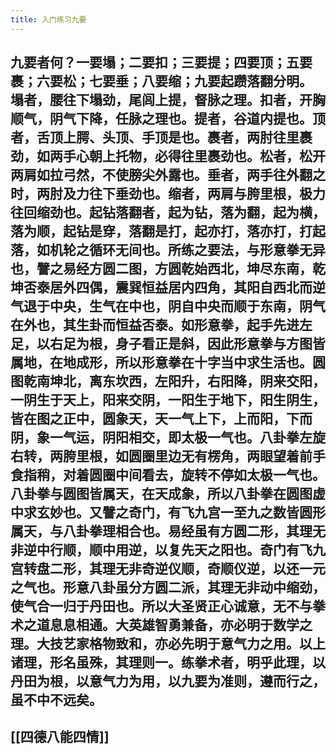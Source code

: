 ```yaml
---
title: 入门练习九要
---
```


## 九要者何？一要塌；二要扣；三要提；四要顶；五要裹；六要松；七要垂；八要缩；九要起躜落翻分明。 塌者，腰往下塌劲，尾闾上提，督脉之理。扣者，开胸顺气，阴气下降，任脉之理也。提者，谷道内提也。顶者，舌顶上腭、头顶、手顶是也。裹者，两肘往里裹劲，如两手心朝上托物，必得往里裹劲也。松者，松开两肩如拉弓然，不使膀尖外露也。垂者，两手往外翻之时，两肘及力往下垂劲也。缩者，两肩与胯里根，极力往回缩劲也。起钻落翻者，起为钻，落为翻，起为横，落为顺，起钻是穿，落翻是打，起亦打，落亦打，打起落，如机轮之循环无间也。所练之要法，与形意拳无异也，譬之易经方圆二图，方圆乾始西北，坤尽东南，乾坤否泰居外四偶，震巽恒益居内四角，其阳自西北而逆气退于中央，生气在中也，阴自中央而顺于东南，阴气在外也，其生卦而恒益否泰。如形意拳，起手先进左足，以右足为根，身子看正是斜，因此形意拳与方图皆属地，在地成形，所以形意拳在十字当中求生活也。圆图乾南坤北，离东坎西，左阳升，右阳降，阴来交阳，一阴生于天上，阳来交阴，一阳生于地下，阳生阴生，皆在图之正中，圆象天，天一气上下，上而阳，下而阴，象一气运，阴阳相交，即太极一气也。八卦拳左旋右转，两胯里根，如圆圈里边无有楞角，两眼望着前手食指稍，对着圆圈中间看去，旋转不停如太极一气也。八卦拳与圆图皆属天，在天成象，所以八卦拳在圆图虚中求玄妙也。又譬之奇门，有飞九宫一至九之数皆圆形属天，与八卦拳理相合也。易经虽有方圆二形，其理无非逆中行顺，顺中用逆，以复先天之阳也。奇门有飞九宫转盘二形，其理无非奇逆仪顺，奇顺仪逆，以还一元之气也。形意八卦虽分方圆二派，其理无非动中缩劲，使气合一归于丹田也。所以大圣贤正心诚意，无不与拳术之道息息相通。大英雄智勇兼备，亦必明于数学之理。大技艺家格物致和，亦必先明于意气力之用。以上诸理，形名虽殊，其理则一。练拳术者，明乎此理，以丹田为根，以意气力为用，以九要为准则，遵而行之，虽不中不远矣。

## [[四德八能四情]]
